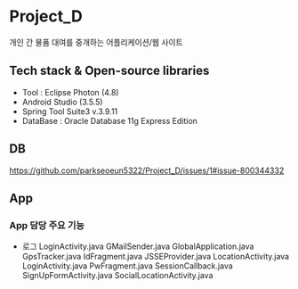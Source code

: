 # Project_D
개인 간 물품 대여를 중개하는 어플리케이션/웹 사이트


## Tech stack & Open-source libraries
* Tool : Eclipse Photon (4.8)
* Android Studio (3.5.5)
* Spring Tool Suite3 v.3.9.11
* DataBase : Oracle Database 11g Express Edition

## DB
https://github.com/parkseoeun5322/Project_D/issues/1#issue-800344332

## App

### App 담당 주요 기능
* 로그
LoginActivity.java
GMailSender.java
GlobalApplication.java
GpsTracker.java
IdFragment.java
JSSEProvider.java
LocationActivity.java
LoginActivity.java
PwFragment.java
SessionCallback.java
SignUpFormActivity.java
SocialLocationActivity.java
